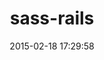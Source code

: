 ---
layout: post
title:  "sass-rails"
repo:   "rails/sass-rails"
date:   2015-02-18 17:29:58
gemurl: https://github.com/rails/sass-rails
---